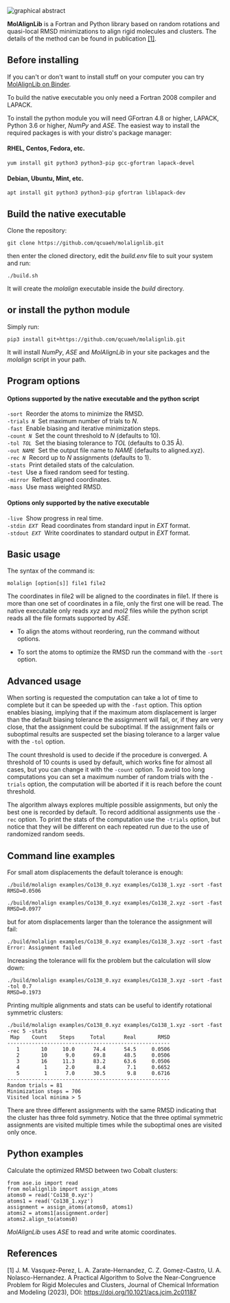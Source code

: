 ![graphical abstract](abstract.png) 

**MolAlignLib** is a Fortran and Python library based on random rotations and quasi-local
RMSD minimizations to align rigid molecules and clusters. The details of the method can be
found in publication [[1]](#1).

Before installing
-----------------

If you can't or don't want to install stuff on your computer you can try
[MolAlignLib on Binder](https://mybinder.org/v2/gh/qcuaeh/molalignlib.git/HEAD?labpath=examples/example1.ipynb).

To build the native executable you only need a Fortran 2008 compiler and LAPACK.

To install the python module you will need GFortran 4.8 or higher, LAPACK, Python 3.6 or
higher, *NumPy* and *ASE*. The easiest way to install the required packages is with your
distro's package manager:

#### RHEL, Centos, Fedora, etc.

    yum install git python3 python3-pip gcc-gfortran lapack-devel

#### Debian, Ubuntu, Mint, etc.

    apt install git python3 python3-pip gfortran liblapack-dev

Build the native executable
---------------------------

Clone the repository:

    git clone https://github.com/qcuaeh/molalignlib.git

then enter the cloned directory, edit the *build.env* file to suit your system and run:

    ./build.sh

It will create the *molalign* executable inside the *build* directory.

or install the python module
----------------------------

Simply run:

    pip3 install git+https://github.com/qcuaeh/molalignlib.git

It will install *NumPy*, *ASE* and *MolAlignLib* in your site packages and the *molalign* script in your path.

Program options
---------------

#### Options supported by the native executable and the python script

<code>-sort</code>&nbsp; Reorder the atoms to minimize the RMSD.  
<code>-trials <em>N</em></code>&nbsp; Set maximum number of trials to *N*.  
<code>-fast</code>&nbsp; Enable biasing and iterative minimization steps.  
<code>-count <em>N</em></code>&nbsp; Set the count threshold to *N* (defaults to 10).  
<code>-tol <em>TOL</em></code>&nbsp; Set the biasing tolerance to *TOL* (defaults to 0.35 Å).  
<code>-out <em>NAME</em></code>&nbsp; Set the output file name to *NAME* (defaults to aligned.xyz).  
<code>-rec <em>N</em></code>&nbsp; Record up to *N* assignments (defaults to 1).  
<code>-stats</code>&nbsp; Print detailed stats of the calculation.  
<code>-test</code>&nbsp; Use a fixed random seed for testing.  
<code>-mirror</code>&nbsp; Reflect aligned coordinates.  
<code>-mass</code>&nbsp; Use mass weighted RMSD.  

#### Options only supported by the native executable

<code>-live</code>&nbsp; Show progress in real time.  
<code>-stdin <em>EXT</em></code>&nbsp; Read coordinates from standard input in *EXT* format.  
<code>-stdout <em>EXT</em></code>&nbsp; Write coordinates to standard output in *EXT* format.  

Basic usage
-----------

The syntax of the command is:

    molalign [option[s]] file1 file2

The coordinates in file2 will be aligned to the coordinates in file1. If there is
more than one set of coordinates in a file, only the first one will be read. The native
executable only reads *xyz* and *mol2* files while the python script reads all the file
formats supported by *ASE*.

* To align the atoms without reordering, run the command without options.

* To sort the atoms to optimize the RMSD run the command with the `-sort` option.

Advanced usage
--------------

When sorting is requested the computation can take a lot of time to complete but it
can be speeded up with the `-fast` option. This option enables biasing, implying that if
the maximum atom displacement is larger than the default biasing tolerance the assignment
will fail, or, if they are very close, that the assignment could be suboptimal. If the
assignment fails or suboptimal results are suspected set the biasing tolerance to a
larger value with the `-tol` option.

The count threshold is used to decide if the procedure is converged. A threshold of 10 
counts is used by default, which works fine for almost all cases, but you can change it
with the `-count` option. To avoid too long computations you can set a maximum number of
random trials with the `-trials` option, the computation will be aborted if it is reach
before the count threshold.

The algorithm always explores multiple possible assignments, but only the best one is
recorded by default. To record additional assignments use the `-rec` option. To print the
stats of the computation use the `-trials` option, but notice that they will be different
on each repeated run due to the use of randomized random seeds.

Command line examples
---------------------

For small atom displacements the default tolerance is enough:

    ./build/molalign examples/Co138_0.xyz examples/Co138_1.xyz -sort -fast
    RMSD=0.0506
    
    ./build/molalign examples/Co138_0.xyz examples/Co138_2.xyz -sort -fast
    RMSD=0.0977

but for atom displacements larger than the tolerance the assignment will fail:

    ./build/molalign examples/Co138_0.xyz examples/Co138_3.xyz -sort -fast
    Error: Assignment failed

Increasing the tolerance will fix the problem but the calculation will slow down:

    ./build/molalign examples/Co138_0.xyz examples/Co138_3.xyz -sort -fast -tol 0.7
    RMSD=0.1973

Printing multiple alignments and stats can be useful to identify rotational symmetric clusters:

    ./build/molalign examples/Co138_0.xyz examples/Co138_1.xyz -sort -fast -rec 5 -stats
     Map    Count    Steps     Total      Real       RMSD
    -----------------------------------------------------
       1       10     10.0      74.4      54.5     0.0506
       2       10      9.0      69.8      48.5     0.0506
       3       16     11.3      83.2      63.6     0.0506
       4        1      2.0       8.4       7.1     0.6652
       5        1      7.0      30.5       9.8     0.6716
    -----------------------------------------------------
    Random trials = 81
    Minimization steps = 706
    Visited local minima > 5

There are three different assignments with the same RMSD indicating that the cluster
has three fold symmetry. Notice that the three optimal symmetric assignments are visited
multiple times while the suboptimal ones are visited only once.

Python examples
---------------

Calculate the optimized RMSD between two Cobalt clusters:

    from ase.io import read
    from molalignlib import assign_atoms
    atoms0 = read('Co138_0.xyz')
    atoms1 = read('Co138_1.xyz')
    assignment = assign_atoms(atoms0, atoms1)
    atoms2 = atoms1[assignment.order]
    atoms2.align_to(atoms0)

*MolAlignLib* uses *ASE* to read and write atomic coordinates.

References
----------

<a id="1">[1]</a>
J. M. Vasquez-Perez, L. A. Zarate-Hernandez, C. Z. Gomez-Castro, U. A. Nolasco-Hernandez.
A Practical Algorithm to Solve the Near-Congruence Problem for Rigid Molecules and Clusters,
Journal of Chemical Information and Modeling (2023), DOI: <https://doi.org/10.1021/acs.jcim.2c01187>